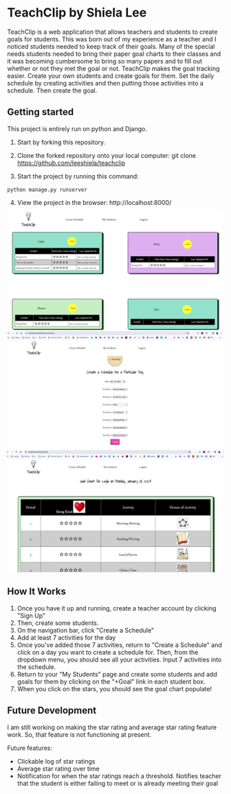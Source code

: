 # TeachClip by Shiela Lee

TeachClip is a web application that allows teachers and students to create goals for students. This was born out of my experience as a teacher and I noticed students needed to keep track of their goals. Many of the special needs students needed to bring their paper goal charts to their classes and it was becoming cumbersome to bring so many papers and to fill out whether or not they met the goal or not. TeachClip makes the goal tracking easier. Create your own students and create goals for them. Set the daily schedule by creating activities and then putting those activities into a schedule. Then create the goal.

## Getting started
This project is entirely run on python and Django.

1. Start by forking this repository.

2. Clone the forked repository onto your local computer:
git clone <https://github.com/leeshiela/teachclip>

3. Start the project by running this command:

```
python manage.py runserver
```

4. View the project in the browser: http://localhost:8000/

![Creating Students image](/resources/my-students.png)
![Creating a Schedule image](/resources/schedule.png)
![Creating a goal chart image](/resources/goal-chart.png)


## How It Works

1. Once you have it up and running, create a teacher account by clicking "Sign Up"
2. Then, create some students.
3. On the navigation bar, click "Create a Schedule"
4. Add at least 7 activities for the day
5. Once you've added those 7 activities, return to "Create a Schedule" and click on a day you want to create a schedule for. Then, from the dropdown  menu, you should see all your activities. Input 7 activities into the schedule.
6. Return to your "My Students" page and create some students and add goals for them by clicking on the "+Goal" link in each student box.
7. When you click on the stars, you should see the goal chart populate!

## Future Development

I am still working on making the star rating and average star rating feature work. So, that feature is not functioning at present.

Future features:
- Clickable log of star ratings
- Average star rating over time
- Notification for when the star ratings reach a threshold. Notifies teacher that the student is either failing to meet or is already meeting their goal
